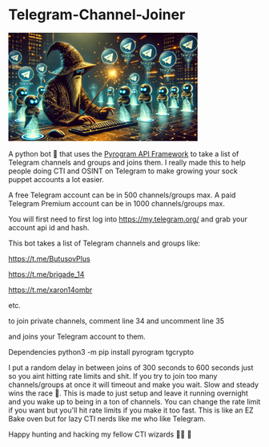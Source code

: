 # Telegram-Channel-Joiner

<img src="https://raw.githubusercontent.com/spmedia/Telegram-Channel-Joiner/main/wizard3.jpg" style="width: 75%; height: 75%" />

A python bot 🤖 that uses the [Pyrogram API Framework](https://docs.pyrogram.org/) to take a list of Telegram channels and groups and joins them. I really made this to help people doing CTI and OSINT on Telegram to make growing your sock puppet accounts a lot easier.

A free Telegram account can be in 500 channels/groups max. A paid Telegram Premium account can be in 1000 channels/groups max.

You will first need to first log into https://my.telegram.org/ and grab your account api id and hash.

This bot takes a list of Telegram channels and groups like:

https://t.me/ButusovPlus

https://t.me/brigade_14

https://t.me/xaron14ombr

etc.

to join private channels, comment line 34 and uncomment line 35

and joins your Telegram account to them.

Dependencies 
python3 -m pip install pyrogram tgcrypto

I put a random delay in between joins of 300 seconds to 600 seconds just so you aint hitting rate limits and shit. If you try to join too many channels/groups at once it will timeout and make you wait. Slow and steady wins the race 🐢. This is made to just setup and leave it running overnight and you wake up to being in a ton of channels. You can change the rate limit if you want but you'll hit rate limits if you make it too fast. This is like an EZ Bake oven but for lazy CTI nerds like me who like Telegram.

Happy hunting and hacking my fellow CTI wizards 🧙‍♂️ 🎯
